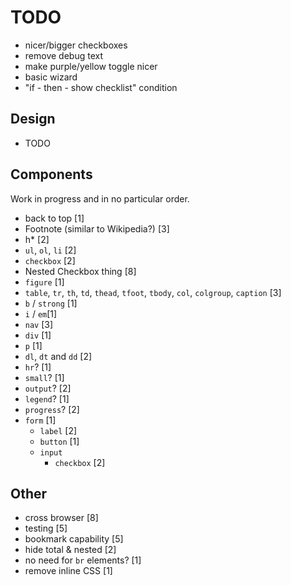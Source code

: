 # TODO

- nicer/bigger checkboxes
- remove debug text
- make purple/yellow toggle nicer
- basic wizard
- "if - then - show checklist" condition

## Design

- TODO

## Components

Work in progress and in no particular order.

- back to top [1]
- Footnote (similar to Wikipedia?) [3]
- h* [2]
- `ul`, `ol`, `li` [2]
- `checkbox` [2]
- Nested Checkbox thing [8]
- `figure` [1]
- `table`, `tr`, `th`, `td`, `thead`, `tfoot`, `tbody`, `col`, `colgroup`, `caption` [3]
- `b` / `strong` [1]
- `i` / `em`[1]
- `nav` [3]
- `div` [1]
- `p` [1]
- `dl`, `dt` and `dd` [2]
- `hr`? [1]
- `small`? [1]
- `output`? [2]
- `legend`? [1]
- `progress`? [2]
- `form` [1]
  - `label` [2]
  - `button` [1]
  - `input`
    - `checkbox` [2]

## Other
- cross browser [8]
- testing [5]
- bookmark capability [5]
- hide total & nested [2]
- no need for `br` elements? [1]
- remove inline CSS [1]
